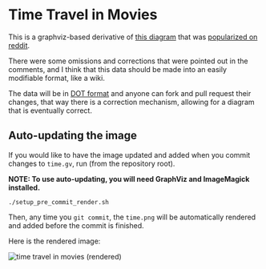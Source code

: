 # Time Travel in Movies

This is a graphviz-based derivative of [this
diagram](http://i.imgur.com/p1ZMJrt.jpg) that was [popularized on
reddit](http://www.reddit.com/r/movies/comments/1c7lv6/time_travel_in_movies/).

There were some omissions and corrections that were pointed out in the
comments, and I think that this data should be made into an easily
modifiable format, like a wiki.

The data will be in [DOT
 format](http://en.wikipedia.org/wiki/DOT_(graph_description_language))
 and anyone can fork and pull request their changes, that way there is
 a correction mechanism, allowing for a diagram that is eventually
 correct.

## Auto-updating the image
If you would like to have the image updated and added when you commit
changes to `time.gv`, run (from the repository root). 

**NOTE: To use auto-updating, you will need GraphViz and ImageMagick
installed.**

```
./setup_pre_commit_render.sh
```

Then, any time you `git commit`, the `time.png` will be automatically
rendered and added before the commit is finished.

 Here is the rendered image:

![time travel in movies (rendered)](https://raw.github.com/tlehman/time_travel_movies/master/time.png)